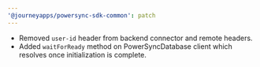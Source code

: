 ```yaml
---
'@journeyapps/powersync-sdk-common': patch
---
```


- Removed `user-id` header from backend connector and remote headers.
- Added `waitForReady` method on PowerSyncDatabase client which resolves once initialization is complete.
